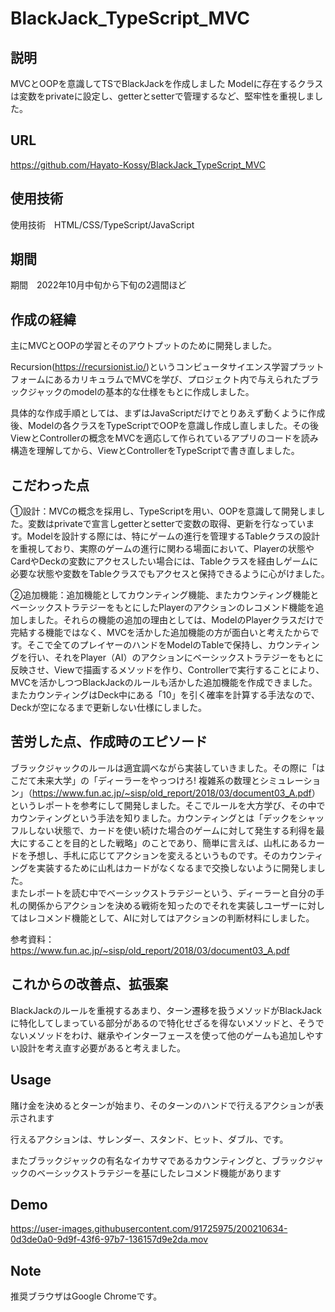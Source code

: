 # BlackJack_TypeScript_MVC
## 説明
MVCとOOPを意識してTSでBlackJackを作成しました
Modelに存在するクラスは変数をprivateに設定し、getterとsetterで管理するなど、堅牢性を重視しました。

## URL
https://github.com/Hayato-Kossy/BlackJack_TypeScript_MVC

## 使用技術
使用技術　HTML/CSS/TypeScript/JavaScript

## 期間
期間　2022年10月中旬から下旬の2週間ほど

## 作成の経緯
主にMVCとOOPの学習とそのアウトプットのために開発しました。

Recursion(<https://recursionist.io/>)というコンピュータサイエンス学習プラットフォームにあるカリキュラムでMVCを学び、プロジェクト内で与えられたブラックジャックのmodelの基本的な仕様をもとに作成しました。

具体的な作成手順としては、まずはJavaScriptだけでとりあえず動くように作成後、Modelの各クラスをTypeScriptでOOPを意識し作成し直しました。その後ViewとControllerの概念をMVCを適応して作られているアプリのコードを読み構造を理解してから、ViewとControllerをTypeScriptで書き直しました。

## こだわった点

①設計：MVCの概念を採用し、TypeScriptを用い、OOPを意識して開発しました。変数はprivateで宣言しgetterとsetterで変数の取得、更新を行なっています。Modelを設計する際には、特にゲームの進行を管理するTableクラスの設計を重視しており、実際のゲームの進行に関わる場面において、Playerの状態やCardやDeckの変数にアクセスしたい場合には、Tableクラスを経由しゲームに必要な状態や変数をTableクラスでもアクセスと保持できるように心がけました。　

②追加機能：追加機能としてカウンティング機能、またカウンティング機能とベーシックストラテジーをもとにしたPlayerのアクションのレコメンド機能を追加しました。それらの機能の追加の理由としては、ModelのPlayerクラスだけで完結する機能ではなく、MVCを活かした追加機能の方が面白いと考えたからです。そこで全てのプレイヤーのハンドをModelのTableで保持し、カウンティングを行い、それをPlayer（AI）のアクションにベーシックストラテジーをもとに反映させ、Viewで描画するメソッドを作り、Controllerで実行することにより、MVCを活かしつつBlackJackのルールも活かした追加機能を作成できました。またカウンティングはDeck中にある「10」を引く確率を計算する手法なので、Deckが空になるまで更新しない仕様にしました。

## 苦労した点、作成時のエピソード

ブラックジャックのルールは適宜調べながら実装していきました。その際に「はこだて未来大学」の「ディーラーをやっつけろ! 複雑系の数理とシミュレーション」（<https://www.fun.ac.jp/~sisp/old_report/2018/03/document03_A.pdf>）というレポートを参考にして開発しました。そこでルールを大方学び、その中でカウンティングという手法を知りました。カウンティングとは「デックをシャッフルしない状態で、カードを使い続けた場合のゲームに対して発生する利得を最大にすることを目的とした戦略」のことであり、簡単に言えば、山札にあるカードを予想し、手札に応じてアクションを変えるというものです。そのカウンティングを実装するために山札はカードがなくなるまで交換しないように開発しました。  
またレポートを読む中でベーシックストラテジーという、ディーラーと自分の手札の関係からアクションを決める戦術を知ったのでそれを実装しユーザーに対してはレコメンド機能として、AIに対してはアクションの判断材料にしました。

参考資料：https://www.fun.ac.jp/~sisp/old_report/2018/03/document03_A.pdf

## これからの改善点、拡張案
BlackJackのルールを重視するあまり、ターン遷移を扱うメソッドがBlackJackに特化してしまっている部分があるので特化せざるを得ないメソッドと、そうでないメソッドをわけ、継承やインターフェースを使って他のゲームも追加しやすい設計を考え直す必要があると考えました。

## Usage
賭け金を決めるとターンが始まり、そのターンのハンドで行えるアクションが表示されます

行えるアクションは、サレンダー、スタンド、ヒット、ダブル、です。

またブラックジャックの有名なイカサマであるカウンティングと、ブラックジャックのベーシックストラテジーを基にしたレコメンド機能があります

## Demo
https://user-images.githubusercontent.com/91725975/200210634-0d3de0a0-9d9f-43f6-97b7-136157d9e2da.mov

## Note
推奨ブラウザはGoogle Chromeです。
